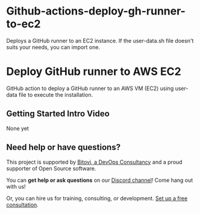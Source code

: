 # Github-actions-deploy-gh-runner-to-ec2
Deploys a GitHub runner to an EC2 instance. If the user-data.sh file doesn't suits your needs, you can import one.

# Deploy GitHub runner to AWS EC2

GitHub action to deploy a GitHub runner to an AWS VM (EC2) using user-data file to execute the installation.

## Getting Started Intro Video
None yet

## Need help or have questions?
This project is supported by [Bitovi, a DevOps Consultancy](https://www.bitovi.com/devops-consulting) and a proud supporter of Open Source software.

You can **get help or ask questions** on our [Discord channel](https://discord.gg/J7ejFsZnJ4)! Come hang out with us!

Or, you can hire us for training, consulting, or development. [Set up a free consultation](https://www.bitovi.com/devops-consulting).
